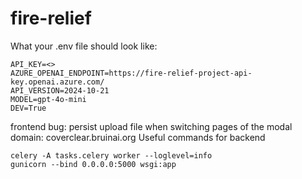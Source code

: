 # fire-relief


What your .env file should look like:

```
API_KEY=<>
AZURE_OPENAI_ENDPOINT=https://fire-relief-project-api-key.openai.azure.com/
API_VERSION=2024-10-21
MODEL=gpt-4o-mini
DEV=True
```
frontend bug: persist upload file when switching pages of the modal
domain: coverclear.bruinai.org
Useful commands for backend
```
celery -A tasks.celery worker --loglevel=info
gunicorn --bind 0.0.0.0:5000 wsgi:app
```
